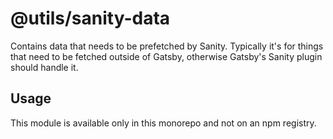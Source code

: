 # @utils/sanity-data

Contains data that needs to be prefetched by Sanity. Typically it's for things that need to be fetched outside of Gatsby, otherwise Gatsby's Sanity plugin should handle it.

## Usage

This module is available only in this monorepo and not on an npm registry.
